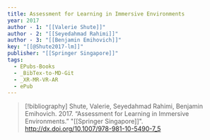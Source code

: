 ```yaml
---
title: Assessment for Learning in Immersive Environments
year: 2017
author - 1: "[[Valerie Shute]]"
author - 2: "[[Seyedahmad Rahimi]]"
author - 3: "[[Benjamin Emihovich]]"
key: "[[@Shute2017-lm]]"
publisher: "[[Springer Singapore]]"
tags:
  - EPubs-Books
  - _BibTex-to-MD-Git
  - _XR-MR-VR-AR
  - ePub
---
```


> [!bibliography]
> Shute, Valerie, Seyedahmad Rahimi, Benjamin Emihovich. 2017. “Assessment for Learning in Immersive Environments.” "[[Springer Singapore]]". http://dx.doi.org/10.1007/978-981-10-5490-7_5